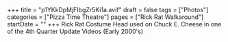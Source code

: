 +++
title = "p1YKkDpMjFIbgZr5Ki1a.avif"
draft = false
tags = ["Photos"]
categories = ["Pizza Time Theatre"]
pages = ["Rick Rat Walkaround"]
startDate = ""
+++
Rick Rat Costume Head used on Chuck E. Cheese in one of the 4th Quarter Update Videos (Early 2000's)
